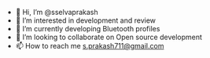 - 👋 Hi, I’m @sselvaprakash
- 👀 I’m interested in development and review
- 🌱 I’m currently developing Bluetooth profiles
- 💞️ I’m looking to collaborate on Open source development
- 📫 How to reach me s.prakash711@gmail.com

<!---
sselvaprakash/sselvaprakash is a ✨ special ✨ repository because its `README.md` (this file) appears on your GitHub profile.
You can click the Preview link to take a look at your changes.
--->
